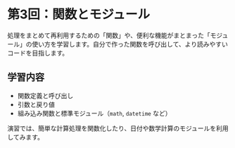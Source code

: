# 第3回：関数とモジュール

処理をまとめて再利用するための「関数」や、便利な機能がまとまった「モジュール」の使い方を学習します。自分で作った関数を呼び出して、より読みやすいコードを目指します。

## 学習内容

- 関数定義と呼び出し
- 引数と戻り値
- 組み込み関数と標準モジュール（`math`, `datetime` など）

演習では、簡単な計算処理を関数化したり、日付や数学計算のモジュールを利用してみます。
